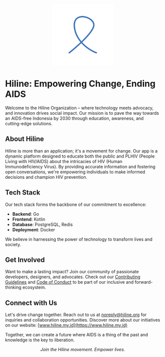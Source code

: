 <p align="center">
  <img width=200 src="https://github.com/HILINE-APP/.github/blob/main/profile/logo.png?raw=true" alt="Hiline Logo">
</p>

# Hiline: Empowering Change, Ending AIDS

Welcome to the Hiline Organization – where technology meets advocacy, and innovation drives social impact. Our mission is to pave the way towards an AIDS-free Indonesia by 2030 through education, awareness, and cutting-edge solutions.

## About Hiline

Hiline is more than an application; it's a movement for change. Our app is a dynamic platform designed to educate both the public and PLHIV (People Living with HIV/AIDS) about the intricacies of HIV (Human Immunodeficiency Virus). By providing accurate information and fostering open conversations, we're empowering individuals to make informed decisions and champion HIV prevention.

## Tech Stack

Our tech stack forms the backbone of our commitment to excellence:

- **Backend**: Go
- **Frontend**: Kotlin 
- **Database**: PostgreSQL, Redis 
- **Deployment**: Docker

We believe in harnessing the power of technology to transform lives and society.

## Get Involved

Want to make a lasting impact? Join our community of passionate developers, designers, and advocates. Check out our [Contributing Guidelines](CONTRIBUTING.md) and [Code of Conduct](CODE_OF_CONDUCT.md) to be part of our inclusive and forward-thinking ecosystem.

## Connect with Us

Let's drive change together. Reach out to us at [noreply@hiline.org](mailto:noreply@hiline.my.id) for inquiries and collaboration opportunities. Discover more about our initiatives on our website: [www.hiline.my.id](https://www.hiline.my.id)

Together, we can create a future where AIDS is a thing of the past and knowledge is the key to liberation.

<div align="center">
  <p><i>Join the Hiline movement. Empower lives.</i></p>
</div>
